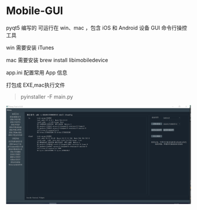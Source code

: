 # Mobile-GUI

pyqt5 编写的 可运行在 win、mac ，包含 iOS 和 Android 设备 GUI 命令行操控工具
 
win 需要安装 iTunes

mac 需要安装 brew install libimobiledevice

app.ini  配置常用 App 信息

打包成 EXE,mac执行文件
> pyinstaller -F main.py

![](temp.png)
